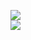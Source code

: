 [![](https://img.shields.io/badge/Made%20With-Github%20Spray-lightgrey.svg?style=for-the-badge&logo=github)](https://github.com/Annihil/github-spray#31914)  
[![](https://i.imgur.com/2DrTn0Z.gif)](https://github.com/Annihil/github-spray)